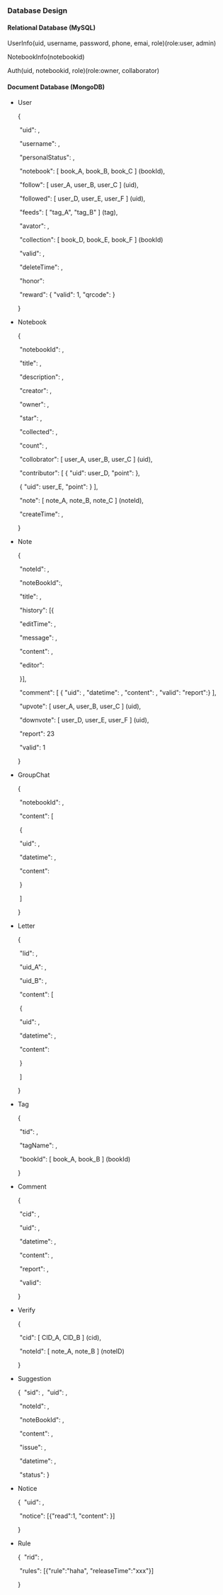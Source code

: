 ### Database Design

#### Relational Database (MySQL)

UserInfo(uid, username, password, phone, emai, role)(role:user, admin)

NotebookInfo(notebookid)

Auth(uid, notebookid, role)(role:owner, collaborator)



#### Document Database (MongoDB)

- User

  {

  ​   "uid": ,

  ​   "username": ,

  ​   "personalStatus": ,

  ​   "notebook": [ book\_A, book\_B, book\_C ] (bookId),

  ​   "follow": [ user\_A, user\_B, user\_C ] (uid),

  ​   "followed": [ user\_D, user\_E, user\_F ] (uid),

  ​   "feeds": [ "tag\_A", "tag\_B" ] (tag),

  ​   "avator": ,

  ​   "collection": [ book\_D, book\_E, book\_F ] (bookId)

  ​   "valid": ,

  ​   "deleteTime": ,

  ​   "honor":

  ​   "reward": { "valid": 1, "qrcode":  }


  }

- Notebook

  {

  ​   "notebookId": ,

  ​   "title": ,

  ​   "description": ,

  ​   "creator": ,

  ​   "owner": ,

  ​   "star": ,

  ​   "collected": ,

  ​   "count": ,

  ​   "collobrator": [ user\_A, user\_B, user\_C ] (uid),

  ​   "contributor": [ { "uid": user\_D, "point":  },  

  ​               { "uid": user\_E, "point":  } ],

  ​   "note": [ note\_A, note\_B, note\_C ] (noteId),

  ​   "createTime": ,

  }

- Note

  {

  ​   "noteId": ,

  ​   "noteBookId":, 

  ​   "title": ,

  ​   "history": [{

  ​       "editTime": ,

  ​       "message": ,

  ​       "content": ,

  ​       "editor": 

  ​   }],

  ​   "comment": [ { "uid": , "datetime": , "content": , "valid": "report":} ],

  ​   "upvote": [ user\_A, user\_B, user\_C ] (uid),

  ​   "downvote": [ user\_D, user\_E, user\_F ] (uid),

  ​   "report": 23

  ​   "valid": 1

  }

- GroupChat

  {

  ​   "notebookId": ,

  ​   "content": [

  ​       {

  ​           "uid": ,

  ​           "datetime": ,

  ​           "content":

  ​       }

  ​   ]

  }

- Letter

  {
  
  ​   "lid": ,

  ​   "uid\_A": ,

  ​   "uid\_B": ,

  ​   "content": [

  ​       {

  ​           "uid": ,

  ​           "datetime": ,

  ​           "content":

  ​       }

  ​   ]

  }

- Tag

  {
  
  ​   "tid": ,

  ​   "tagName": ,

  ​   "bookId": [ book\_A, book\_B ] (bookId)

  }

- Comment

  {

  ​   "cid": ,

  ​   "uid": ,

  ​   "datetime": ,

  ​   "content": ,

  ​   "report": ,

  ​   "valid":

  }

- Verify

  {

  ​   "cid": [ CID\_A, CID\_B ] (cid),


  ​   "noteId":  [ note\_A, note\_B ] (noteID)
  
  }

- Suggestion

   {
   ​  "sid": ,
   ​  "uid": ,

   ​  "noteId": ,

   ​  "noteBookId": ,

   ​  "content": ,

   ​  "issue": ,

   ​  "datetime": , 

   ​  "status":
   }
   
- Notice

  {
  ​  "uid": ,
  
  ​  "notice": [{"read":1, "content": }]
  
  }

- Rule

  {
  ​  "rid": ,
  
  ​  "rules": [{"rule":"haha", "releaseTime":"xxx"}]
  
  }
